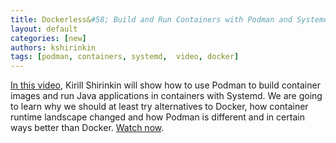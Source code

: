 ```yaml
---
title: Dockerless&#58; Build and Run Containers with Podman and Systemd
layout: default
categories: [new]
authors: kshirinkin
tags: [podman, containers, systemd,  video, docker]
---
```


[In this video](https://www.youtube.com/watch?v=RfL_CjXfQds), Kirill Shirinkin will show how to use Podman to build container images and run Java applications in containers with Systemd. We are going to learn why we should at least try alternatives to Docker, how container runtime landscape changed and how Podman is different and in certain ways better than Docker. [Watch now](https://www.youtube.com/watch?v=RfL_CjXfQds).

